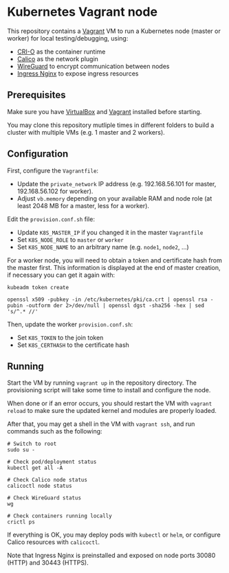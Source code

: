 # Kubernetes Vagrant node

This repository contains a [Vagrant](https://www.vagrantup.com) VM to run a Kubernetes node (master or worker) for local testing/debugging, using:
- [CRI-O](https://cri-o.io) as the container runtime
- [Calico](https://www.projectcalico.org) as the network plugin
- [WireGuard](https://www.wireguard.com) to encrypt communication between nodes
- [Ingress Nginx](https://kubernetes.github.io/ingress-nginx/) to expose ingress resources

## Prerequisites

Make sure you have [VirtualBox](https://www.virtualbox.org) and [Vagrant](https://www.vagrantup.com) installed before starting.

You may clone this repository mutliple times in different folders to build a cluster with multiple VMs (e.g. 1 master and 2 workers). 

## Configuration

First, configure the `Vagrantfile`:
- Update the `private_network` IP address (e.g. 192.168.56.101 for master, 192.168.56.102 for worker).
- Adjust `vb.memory` depending on your available RAM and node role (at least 2048 MB for a master, less for a worker).

Edit the `provision.conf.sh` file:
- Update `K8S_MASTER_IP` if you changed it in the master `Vagrantfile`
- Set `K8S_NODE_ROLE` to `master` or `worker`
- Set `K8S_NODE_NAME` to an arbitrary name  (e.g. `node1`, `node2`, ...)

For a worker node, you will need to obtain a token and certificate hash from the master first. This information is displayed at the end of master creation, if necessary you can get it again with:

```
kubeadm token create

openssl x509 -pubkey -in /etc/kubernetes/pki/ca.crt | openssl rsa -pubin -outform der 2>/dev/null | openssl dgst -sha256 -hex | sed 's/^.* //'
```

Then, update the worker `provision.conf.sh`:
- Set `K8S_TOKEN` to the join token
- Set `K8S_CERTHASH` to the certificate hash

## Running

Start the VM by running `vagrant up` in the repository directory. The provisioning script will take some time to install and configure the node.

When done or if an error occurs, you should restart the VM with `vagrant reload` to make sure the updated kernel and modules are properly loaded.

After that, you may get a shell in the VM with `vagrant ssh`, and run commands such as the following:
```
# Switch to root
sudo su -

# Check pod/deployment status
kubectl get all -A

# Check Calico node status
calicoctl node status

# Check WireGuard status
wg

# Check containers running locally
crictl ps
```

If everything is OK, you may deploy pods with `kubectl` or `helm`, or configure Calico resources with `calicoctl`.

Note that Ingress Nginx is preinstalled and exposed on node ports 30080 (HTTP) and 30443 (HTTPS).
